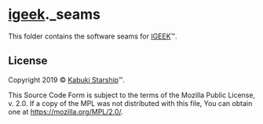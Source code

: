 # [igeek](github.com/kabuki-starship/igeek)._seams

This folder contains the software seams for [IGEEK](../)™.

## License

Copyright 2019 © [Kabuki Starship](https://kabukistarship.com)™.

This Source Code Form is subject to the terms of the Mozilla Public License, v. 2.0. If a copy of the MPL was not distributed with this file, You can obtain one at <https://mozilla.org/MPL/2.0/>.
